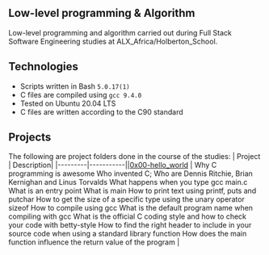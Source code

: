Low-level programming & Algorithm
 ---------------------------
Low-level programming and algorithm carried out during Full Stack Software Engineering studies at ALX_Africa/Holberton_School.



Technologies
  ----------------------------
- Scripts written in Bash `5.0.17(1)`
- C files are compiled using `gcc 9.4.0`
- Tested on Ubuntu 20.04 LTS
- C files are written according to the C90 standard

Projects
  --------------------------
  The following are project folders done in the course of the studies:
| Project | Description|
|---------|-----------||[0x00-hello_world](https://github.com/Technerdguy1/alx-low_level_programming/tree/master/0x00-hello_world) | Why C programming is awesome
Who invented C;
Who are Dennis Ritchie, Brian Kernighan and Linus Torvalds
What happens when you type gcc main.c
What is an entry point
What is main
How to print text using printf, puts and putchar
How to get the size of a specific type using the unary operator sizeof
How to compile using gcc
What is the default program name when compiling with gcc
What is the official C coding style and how to check your code with betty-style
How to find the right header to include in your source code when using a standard library function
How does the main function influence the return value of the program |  
